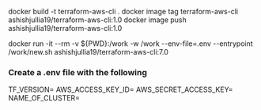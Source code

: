 docker build -t terraform-aws-cli .
docker image tag terraform-aws-cli ashishjullia19/terraform-aws-cli:1.0
docker image push ashishjullia19/terraform-aws-cli:1.0


docker run -it --rm -v ${PWD}:/work -w /work --env-file=.env --entrypoint /work/new.sh ashishjullia19/terraform-aws-cli:7.0

### Create a .env file with the following
TF_VERSION=
AWS_ACCESS_KEY_ID=
AWS_SECRET_ACCESS_KEY=
NAME_OF_CLUSTER=